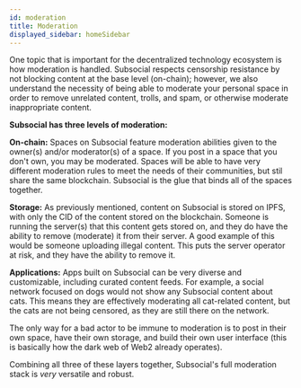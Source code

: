 ```yaml
---
id: moderation
title: Moderation
displayed_sidebar: homeSidebar
---
```


One topic that is important for the decentralized technology ecosystem is how moderation is
handled. Subsocial respects censorship resistance by not blocking content at the base level
(on-chain); however, we also understand the necessity of being able to moderate your personal
space in order to remove unrelated content, trolls, and spam, or otherwise moderate
inappropriate content.

**Subsocial has three levels of moderation:**

**On-chain:** Spaces on Subsocial feature moderation abilities given to the owner(s) and/or moderator(s) of a space. 
If you post in a space that you don't own, you may be moderated. 
Spaces will be able to have very different moderation rules to meet the needs of their communities, but stil share the same blockchain.
Subsocial is the glue that binds all of the spaces together.

**Storage:** As previously mentioned, content on Subsocial is stored on IPFS, with only the CID of the content stored on the blockchain.
Someone is running the server(s) that this content gets stored on, and they do have the ability to remove (moderate) it from their server.
A good example of this would be someone uploading illegal content. This puts the server operator at risk, and they have the ability to remove it. 

**Applications:** Apps built on Subsocial can be very diverse and customizable, including curated content feeds. 
For example, a social network focused on dogs would not show any Subsocial content about cats. 
This means they are effectively moderating all cat-related content, but the cats are not being censored, as they are still there on the network.

The only way for a bad actor to be immune to moderation is to post in their own space, have their own storage, and build their own user interface 
(this is basically how the dark web of Web2 already operates).

Combining all three of these layers together, Subsocial's full moderation stack is *very* versatile and robust.
